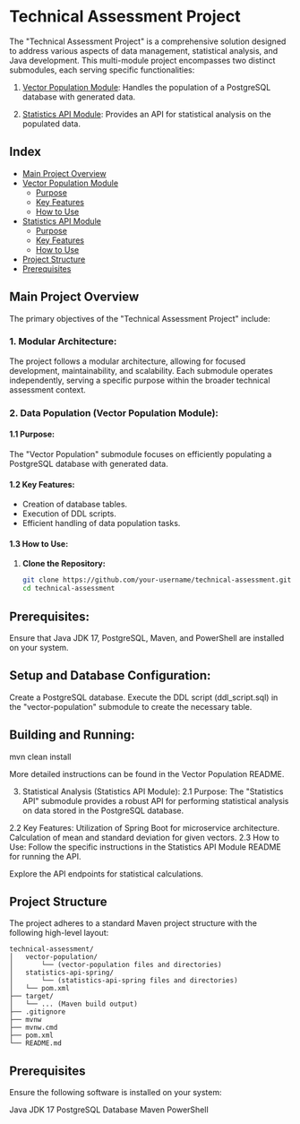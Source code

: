 # Technical Assessment Project

The "Technical Assessment Project" is a comprehensive solution designed to address various aspects of data management, statistical analysis, and Java development. This multi-module project encompasses two distinct submodules, each serving specific functionalities:

1. [Vector Population Module](vector-population/README.md): Handles the population of a PostgreSQL database with generated data.

2. [Statistics API Module](statistics-api-spring/README.md): Provides an API for statistical analysis on the populated data.

## Index

- [Main Project Overview](#main-project-overview)
- [Vector Population Module](#1-vector-population-module)
  - [Purpose](#11-purpose)
  - [Key Features](#12-key-features)
  - [How to Use](#13-how-to-use)
- [Statistics API Module](#2-statistics-api-module)
  - [Purpose](#21-purpose)
  - [Key Features](#22-key-features)
  - [How to Use](#23-how-to-use)
- [Project Structure](#project-structure)
- [Prerequisites](#prerequisites)

## Main Project Overview

The primary objectives of the "Technical Assessment Project" include:

### 1. Modular Architecture:

The project follows a modular architecture, allowing for focused development, maintainability, and scalability. Each submodule operates independently, serving a specific purpose within the broader technical assessment context.

### 2. Data Population (Vector Population Module):

#### 1.1 Purpose:

The "Vector Population" submodule focuses on efficiently populating a PostgreSQL database with generated data.

#### 1.2 Key Features:

- Creation of database tables.
- Execution of DDL scripts.
- Efficient handling of data population tasks.

#### 1.3 How to Use:

1. **Clone the Repository:**
   ```bash
   git clone https://github.com/your-username/technical-assessment.git
   cd technical-assessment
   
## Prerequisites:
Ensure that Java JDK 17, PostgreSQL, Maven, and PowerShell are installed on your system.

## Setup and Database Configuration:

Create a PostgreSQL database.
Execute the DDL script (ddl_script.sql) in the "vector-population" submodule to create the necessary table.

## Building and Running:
mvn clean install

More detailed instructions can be found in the Vector Population README.

3. Statistical Analysis (Statistics API Module):
2.1 Purpose:
The "Statistics API" submodule provides a robust API for performing statistical analysis on data stored in the PostgreSQL database.

2.2 Key Features:
Utilization of Spring Boot for microservice architecture.
Calculation of mean and standard deviation for given vectors.
2.3 How to Use:
Follow the specific instructions in the Statistics API Module README for running the API.

Explore the API endpoints for statistical calculations.

## Project Structure
The project adheres to a standard Maven project structure with the following high-level layout:

```
technical-assessment/
│   vector-population/
│       └── (vector-population files and directories)
│   statistics-api-spring/
│       └── (statistics-api-spring files and directories)
│   └── pom.xml
├── target/
│   └── ... (Maven build output)
├── .gitignore
├── mvnw
├── mvnw.cmd
├── pom.xml
└── README.md
```

## Prerequisites
Ensure the following software is installed on your system:

Java JDK 17
PostgreSQL Database
Maven
PowerShell
